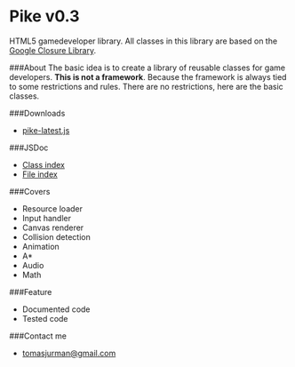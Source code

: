 # Pike v0.3
HTML5 gamedeveloper library.
All classes in this library are based on the [Google Closure Library](https://developers.google.com/closure/library/).

###About
The basic idea is to create a library of reusable classes for game developers. 
**This is not a framework**. Because the framework is always tied to some restrictions and rules. 
There are no restrictions, here are the basic classes.

###Downloads
- [pike-latest.js](https://raw.github.com/Kibo/Pike/master/pike-latest.js)

###JSDoc
- [Class index](https://rawgithub.com/Kibo/Pike/master/doc/index.html)
- [File index](https://rawgithub.com/Kibo/Pike/master/doc/files.html)

###Covers
- Resource loader
- Input handler
- Canvas renderer
- Collision detection
- Animation
- A*
- Audio
- Math

###Feature
- Documented code
- Tested code

###Contact me
- tomasjurman@gmail.com

